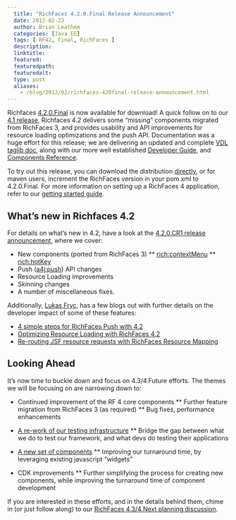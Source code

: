 ```yaml
---
  title: "RichFaces 4.2.0.Final Release Announcement"
  date: 2012-02-23
  author: Brian Leathem
  categories: [Java EE]
  tags: [ RF42, Final, RichFaces ]
  description:
  linktitle:
  featured:
  featuredpath:
  featuredalt:
  type: post
  aliases:
    - /blog/2012/02/richfaces-420final-release-announcement.html
---
```


Richfaces <a href="https://issues.jboss.org/secure/ReleaseNote.jspa?projectId=12310341&amp;version=12318970">4.2.0.Final</a> is now available for download! A quick follow on to our <a href="http://blog.bleathem.ca/2011/12/richfaces-410final-release-announcement.html">4.1 release</a>, Richfaces 4.2 delivers some “missing” components migrated from RichFaces 3, and provides usability and API improvements for resource loading optimizations and the push API. Documentation was a huge effort for this release; we are delivering an updated and complete <a href="http://docs.jboss.org/richfaces/latest_4_X/vdldoc/">VDL taglib doc</a>, along with our more well established <a href="http://docs.jboss.org/richfaces/latest_4_X/Developer_Guide/">Developer Guide</a>, and <a href="http://docs.jboss.org/richfaces/latest_4_X/Component_Reference/">Components Reference</a>.

To try out this release, you can download the distribution <a href="http://www.jboss.org/richfaces/download/stable">directly</a>, or for maven users, increment the RichFaces version in your pom.xml to 4.2.0.Final. For more information on setting up a RichFaces 4 application, refer to our <a href="http://community.jboss.org/wiki/GettingstartedwithRichFaces4x">getting started guide</a>.

## What’s new in Richfaces 4.2

For details on what’s new in 4.2, have a look at the <a href="http://blog.bleathem.ca/2012/02/richfaces-420cr1-release-announcement.html">4.2.0.CR1 release announcement</a>, where we cover:

* New components (ported from RichFaces 3)
** <a href="http://showcase.richfaces.org/richfaces/component-sample.jsf?demo=contextMenu">rich:contextMenu</a>
** <a href="http://showcase.richfaces.org/richfaces/component-sample.jsf?demo=hotKey">rich:hotKey</a>
* Push (<a href="http://showcase.richfaces.org/richfaces/component-sample.jsf?demo=push">a4j:push</a>) API changes
* Resource Loading improvements
* Skinning changes
* A number of miscellaneous fixes.

Additionally, <a href="https://twitter.com/lfryc">Lukas Fryc</a>, has a few blogs out with further details on the developer impact of some of these features:

* <a href="http://rik-ansikter.blogspot.com/2012/02/configuring-richfaces-push-with-42.html">4 simple steps for RichFaces Push with 4.2</a>
* <a href="http://rik-ansikter.blogspot.com/2012/02/optimizing-resource-loading-with.html">Optimizing Resource Loading with RichFaces 4.2</a>
* <a href="http://rik-ansikter.blogspot.com/2012/02/re-routing-jsf-resource-requests-with.html">Re-routing JSF resource requests with RichFaces Resource Mapping</a>

## Looking Ahead

It’s now time to buckle down and focus on 4.3/4.Future efforts. The themes we will be focusing on are narrowing down to:

* Continued improvement of the RF 4 core components
** Further feature migration from RichFaces 3 (as required)
** Bug fixes, performance enhancements
* <a href="https://community.jboss.org/thread/177821">A re-work of our testing infrastructure</a>
** Bridge the gap between what we do to test our framework, and what devs do testing their applications
* <a href="https://community.jboss.org/thread/177406">A new set of components</a>
** Improving our turnaround time, by leveraging existing javascript “widgets”

* CDK improvements
** Further simplifying the process for creating new components, while improving the turnaround time of component development

If you are interested in these efforts, and in the details behind them, chime in (or just follow along) to our <a href="https://community.jboss.org/thread/175973">RichFaces 4.3/4.Next planning discussion</a>.
